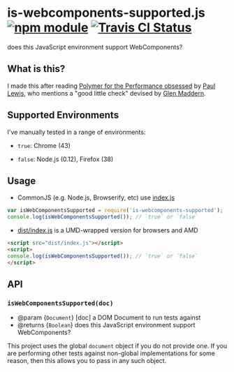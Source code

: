 # is-webcomponents-supported.js [![npm module](https://img.shields.io/npm/v/is-webcomponents-supported.svg)](https://www.npmjs.com/package/is-webcomponents-supported) [![Travis CI Status](https://travis-ci.org/jokeyrhyme/is-webcomponents-supported.svg?branch=master)](https://travis-ci.org/jokeyrhyme/is-webcomponents-supported)

does this JavaScript environment support WebComponents?


## What is this?

I made this after reading [Polymer for the Performance obsessed](https://aerotwist.com/blog/polymer-for-the-performance-obsessed/)
by [Paul Lewis](https://twitter.com/aerotwist), who mentions a "good little
check" devised by [Glen Maddern](https://twitter.com/glenmaddern).


## Supported Environments

I've manually tested in a range of environments:

- `true`: Chrome (43)

- `false`: Node.js (0.12), Firefox (38)


## Usage

- CommonJS (e.g. Node.js, Browserify, etc) use [index.js](index.js)

```javascript
var isWebComponentsSupported = require('is-webcomponents-supported');
console.log(isWebComponentsSupported()); // `true` or `false`
```

- [dist/index.js](dist/index.js) is a UMD-wrapped version for browsers and AMD

```html
<script src="dist/index.js"></script>
<script>
console.log(isWebComponentsSupported()); // `true` or `false`
</script>
```

## API

### `isWebComponentsSupported(doc)`

- @param {`Document`} [doc] a DOM Document to run tests against
- @returns {`Boolean`} does this JavaScript environment support WebComponents?

This project uses the global `document` object if you do not provide one. If you
are performing other tests against non-global implementations for some reason,
then this allows you to pass in any such object.
